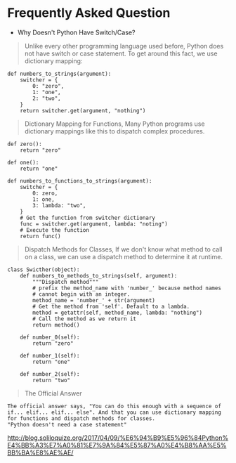 Frequently Asked Question
=========================

* Why Doesn't Python Have Switch/Case?
> Unlike every other programming language used before, Python does not have switch or case statement. To get around this fact, we use dictionary mapping:
```
def numbers_to_strings(argument):
    switcher = {
        0: "zero",
        1: "one",
        2: "two",
    }
    return switcher.get(argument, "nothing")
```
> Dictionary Mapping for Functions, Many Python programs use dictionary mappings like this to dispatch complex procedures.
```
def zero():
    return "zero"

def one():
    return "one"

def numbers_to_functions_to_strings(argument):
    switcher = {
        0: zero,
        1: one,
        3: lambda: "two",
    }
    # Get the function from switcher dictionary 
    func = switcher.get(argument, lambda: "noting")
    # Execute the function 
    return func() 
```
> Dispatch Methods for Classes, If we don't know what method to call on a class, we can use a dispatch method to determine it at runtime.
```
class Swicther(object):
    def numbers_to_methods_to_strings(self, argument):
        """Dispatch method"""
        # prefix the method_name with 'number_' because method names 
        # cannot begin with an integer.
        method_name = 'number_' + str(argument)
        # Get the method from 'self'. Default to a lambda.
        method = getattr(self, method_name, lambda: "nothing")
        # Call the method as we return it
        return method() 

    def number_0(self):
        return "zero"

    def number_1(self):
        return "one"

    def number_2(self):
        return "two"
```
> The Official Answer
```
The official answer says, "You can do this enough with a sequence of if... elif... elif... else". And that you can use dictionary mapping for functions and dispatch methods for classes.
"Python doesn't need a case statement"
```
http://blog.soliloquize.org/2017/04/09/%E6%94%B9%E5%96%84Python%E4%BB%A3%E7%A0%81%E7%9A%84%E5%87%A0%E4%B8%AA%E5%BB%BA%E8%AE%AE/


